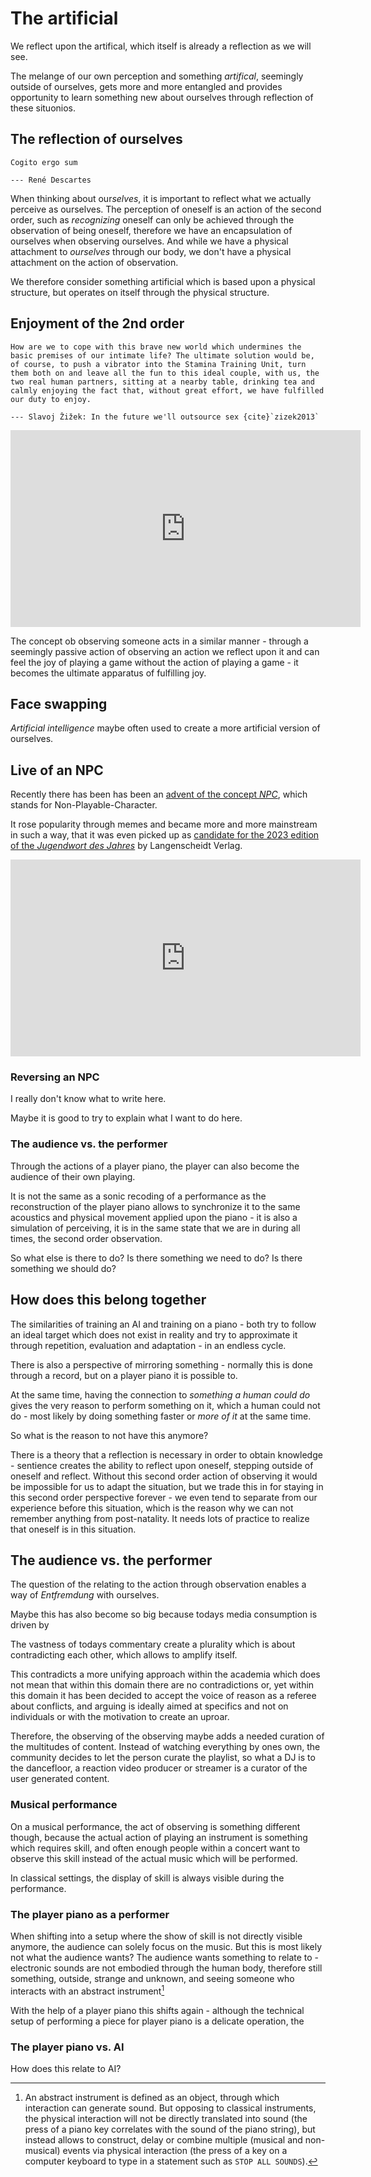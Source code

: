 # The artificial

We reflect upon the artifical, which itself is already a reflection as we will see.

The melange of our own perception and something *artifical*, seemingly outside of ourselves, gets more and more entangled and provides opportunity to learn something new about ourselves through reflection of these situonios.


## The reflection of ourselves

```{epigraph}
Cogito ergo sum

--- René Descartes
```

When thinking about our*selves*, it is important to reflect what we actually perceive as ourselves.
The perception of oneself is an action of the second order, such as *recognizing* oneself can only be achieved through the observation of being oneself, therefore we have an encapsulation of ourselves when observing ourselves.
And while we have a physical attachment to *ourselves* through our body, we don't have a physical attachment on the action of observation.

We therefore consider something artificial which is based upon a physical structure, but operates on itself through the physical structure.

## Enjoyment of the 2nd order

```{epigraph}
How are we to cope with this brave new world which undermines the basic premises of our intimate life? The ultimate solution would be, of course, to push a vibrator into the Stamina Training Unit, turn them both on and leave all the fun to this ideal couple, with us, the two real human partners, sitting at a nearby table, drinking tea and calmly enjoying the fact that, without great effort, we have fulfilled our duty to enjoy.

--- Slavoj Žižek: In the future we'll outsource sex {cite}`zizek2013`
```

<iframe width="560" height="315" src="https://www.youtube-nocookie.com/embed/7xYO-VMZUGo?si=4k1OgPsDGPEGxDTl&amp;start=366" title="YouTube video player" frameborder="0" allow="accelerometer; autoplay; clipboard-write; encrypted-media; gyroscope; picture-in-picture; web-share" allowfullscreen></iframe>

The concept ob observing someone acts in a similar manner - through a seemingly passive action of observing an action we reflect upon it and can feel the joy of playing a game without the action of playing a game - it becomes the ultimate apparatus of fulfilling joy.

## Face swapping

*Artificial intelligence* maybe often used to create a more artificial version of ourselves.

## Live of an NPC

Recently there has been has been an [advent of the concept *NPC*](https://knowyourmeme.com/memes/npc-non-playable-character), which stands for Non-Playable-Character.

It rose popularity through memes and became more and more mainstream in such a way, that it was even picked up as [candidate for the 2023 edition of the *Jugendwort des Jahres*](https://www.langenscheidt.com/presse/jugendwort-2023-das-sind-die-top-10) by Langenscheidt Verlag.

<iframe width="560" height="315" src="https://www.youtube-nocookie.com/embed/nn_R2uqMVDM?si=H4wOXRZgBzDQw7gf" title="YouTube video player" frameborder="0" allow="accelerometer; autoplay; clipboard-write; encrypted-media; gyroscope; picture-in-picture; web-share" allowfullscreen></iframe>

### Reversing an NPC

I really don't know what to write here.

Maybe it is good to try to explain what I want to do here.

### The audience vs. the performer

Through the actions of a player piano, the player can also become the audience of their own playing.

It is not the same as a sonic recoding of a performance as the reconstruction of the player piano allows to synchronize it to the same acoustics and physical movement applied upon the piano - it is also a simulation of perceiving, it is in the same state that we are in during all times, the second order observation.

So what else is there to do? Is there something we need to do? Is there something we should do?

## How does this belong together

The similarities of training an AI and training on a piano - both try to follow an ideal target which does not exist in reality and try to approximate it through repetition, evaluation and adaptation - in an endless cycle.

There is also a perspective of mirroring something - normally this is done through a record, but on a player piano it is possible to.

At the same time, having the connection to *something a human could do* gives the very reason to perform something on it, which a human could not do - most likely by doing something faster or *more of it* at the same time.

So what is the reason to not have this anymore?

There is a theory that a reflection is necessary in order to obtain knowledge - sentience creates the ability to reflect upon oneself, stepping outside of oneself and reflect.
Without this second order action of observing it would be impossible for us to adapt the situation, but we trade this in for staying in this second order perspective forever - we even tend to separate from our experience before this situation, which is the reason why we can not remember anything from post-natality.
It needs lots of practice to realize that oneself is in this situation.



## The audience vs. the performer

The question of the relating to the action through observation enables a way of *Entfremdung* with ourselves.

Maybe this has also become so big because todays media consumption is driven by

The vastness of todays commentary create a plurality which is about contradicting each other, which allows to amplify itself.

This contradicts a more unifying approach within the academia which does not  mean that within this domain there are no contradictions or, yet within this domain it has been decided to accept the voice of reason as a referee about conflicts, and arguing is ideally aimed at specifics and not on individuals or with the motivation to create an uproar.

Therefore, the observing of the observing maybe adds a needed curation of the multitudes of content.
Instead of watching everything by ones own, the community decides to let the person curate the playlist, so what a DJ is to the dancefloor, a reaction video producer or streamer is a curator of the user generated content.

### Musical performance

On a musical performance, the act of observing is something different though, because the actual action of playing an instrument is something which requires skill, and often enough people within a concert want to observe this skill instead of the actual music which will be performed.

In classical settings, the display of skill is always visible during the performance.

### The player piano as a performer

When shifting into a setup where the show of skill is not directly visible anymore, the audience can solely focus on the music.
But this is most likely not what the audience wants?
The audience wants something to relate to - electronic sounds are not embodied through the human body, therefore still something, outside, strange and unknown, and seeing someone who interacts with an abstract instrument[^abstract_instrument]

With the help of a player piano this shifts again - although the technical setup of performing a piece for player piano is a delicate operation, the

### The player piano vs. AI

How does this relate to AI?

[^abstract_instrument]: An abstract instrument is defined as an object, through which interaction can generate sound. But opposing to classical instruments, the physical interaction will not be directly translated into sound (the press of a piano key correlates with the sound of the piano string), but instead allows to construct, delay or combine multiple (musical and non-musical) events via physical interaction (the press of a key on a computer keyboard to type in a statement such as `STOP ALL SOUNDS`).
